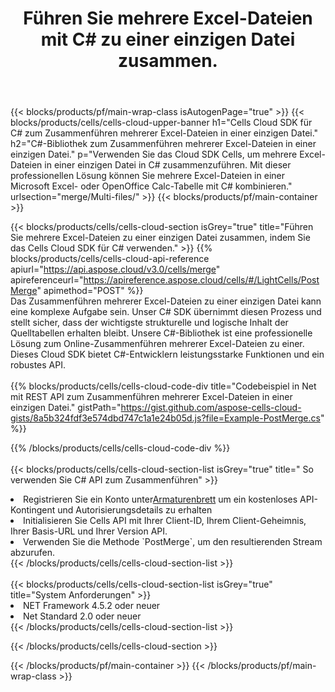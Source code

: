 ﻿---
title:  Führen Sie mehrere Excel-Dateien mit C# zu einer einzigen Datei zusammen.
description:  Cloud-APIs und SDKs zum Zusammenführen mehrerer Excel-Dateien mit C#.
---
{{< blocks/products/pf/main-wrap-class isAutogenPage="true" >}}
{{< blocks/products/cells/cells-cloud-upper-banner h1="Cells Cloud SDK für C# zum Zusammenführen mehrerer Excel-Dateien in einer einzigen Datei." h2="C#-Bibliothek zum Zusammenführen mehrerer Excel-Dateien in einer einzigen Datei." p="Verwenden Sie das Cloud SDK Cells, um mehrere Excel-Dateien in einer einzigen Datei in C# zusammenzuführen. Mit dieser professionellen Lösung können Sie mehrere Excel-Dateien in einer Microsoft Excel- oder OpenOffice Calc-Tabelle mit C# kombinieren." urlsection="merge/Multi-files/" >}}
{{< blocks/products/pf/main-container >}}

{{< blocks/products/cells/cells-cloud-section isGrey="true" title="Führen Sie mehrere Excel-Dateien zu einer einzigen Datei zusammen, indem Sie das Cells Cloud SDK für C# verwenden." >}}
{{% blocks/products/cells/cells-cloud-api-reference apiurl="https://api.aspose.cloud/v3.0/cells/merge" apireferenceurl="https://apireference.aspose.cloud/cells/#/LightCells/PostMerge" apimethod="POST" %}}
<br/>
Das Zusammenführen mehrerer Excel-Dateien zu einer einzigen Datei kann eine komplexe Aufgabe sein. Unser C# SDK übernimmt diesen Prozess und stellt sicher, dass der wichtigste strukturelle und logische Inhalt der Quelltabellen erhalten bleibt. Unsere C#-Bibliothek ist eine professionelle Lösung zum Online-Zusammenführen mehrerer Excel-Dateien zu einer. Dieses Cloud SDK bietet C#-Entwicklern leistungsstarke Funktionen und ein robustes API.
<br/>
<br/>
{{% blocks/products/cells/cells-cloud-code-div title="Codebeispiel in Net mit REST API zum Zusammenführen mehrerer Excel-Dateien in einer einzigen Datei." gistPath="https://gist.github.com/aspose-cells-cloud-gists/8a5b324fdf3e574dbd747c1a1e24b05d.js?file=Example-PostMerge.cs" %}}
  
{{% /blocks/products/cells/cells-cloud-code-div %}}
<br/>
<br/>
{{< blocks/products/cells/cells-cloud-section-list isGrey="true" title=" So verwenden Sie C# API zum Zusammenführen" >}}
<li> Registrieren Sie ein Konto unter<a href="https://dashboard.aspose.cloud/">Armaturenbrett</a> um ein kostenloses API-Kontingent und Autorisierungsdetails zu erhalten</li>
<li>Initialisieren Sie Cells API mit Ihrer Client-ID, Ihrem Client-Geheimnis, Ihrer Basis-URL und Ihrer Version API.</li>
<li>Verwenden Sie die Methode `PostMerge`, um den resultierenden Stream abzurufen.</li>
{{< /blocks/products/cells/cells-cloud-section-list >}}
<br/>
<br/>
{{< blocks/products/cells/cells-cloud-section-list isGrey="true" title="System Anforderungen" >}}
<li>NET Framework 4.5.2 oder neuer</li>
<li>Net Standard 2.0 oder neuer</li>
{{< /blocks/products/cells/cells-cloud-section-list >}}

{{< /blocks/products/cells/cells-cloud-section >}}

{{< /blocks/products/pf/main-container >}}
{{< /blocks/products/pf/main-wrap-class >}}
